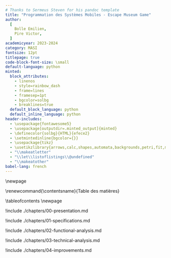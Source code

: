 ```yaml
---
# Thanks to Sermeus Steven for his pandoc template
title: "Programmation des Systèmes Mobiles - Escape Museum Game"
author:
  [
    Bolle Emilien,
    Pire Victor,
  ]
academicyear: 2023-2024
category: MASI
fontsize: 12pt
titlepage: true
code-block-font-size: \small
default-language: python
minted:
  block_attributes:
    - linenos
    - style=rainbow_dash
    - frame=lines
    - framesep=1pt
    - bgcolor=solbg
    - breaklines=true
  default_block_language: python
  default_inline_language: python
header-includes:
  - \usepackage{fontawesome5}
  - \usepackage[outputdir=.minted_output]{minted}
  - \definecolor{solbg}{HTML}{efece2}
  - \setmintedinline{bgcolor={}}
  - \usepackage{tikz}
  - \usetikzlibrary{arrows,calc,shapes,automata,backgrounds,petri,fit,mindmap,decorations.pathmorphing,patterns,intersections,trees,positioning}
  - "\\makeatletter"
  - "\\let\\listoflistings\\@undefined"
  - "\\makeatother"
babel-lang: french
---
```


\newpage

\renewcommand{\contentsname}{Table des matières}

\tableofcontents
\newpage

!include ./chapters/00-presentation.md

!include ./chapters/01-specifications.md

!include ./chapters/02-functional-analysis.md

!include ./chapters/03-technical-analysis.md

!include ./chapters/04-improvements.md
